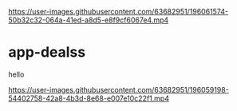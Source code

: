 

https://user-images.githubusercontent.com/63682951/196061574-50b32c32-064a-41ed-a8d5-e8f9cf6067e4.mp4

# app-dealss
hello

https://user-images.githubusercontent.com/63682951/196059198-54402758-42a8-4b3d-8e68-e007e10c22f1.mp4
